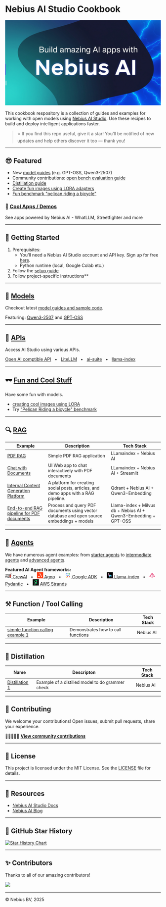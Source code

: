 # Nebius AI Studio Cookbook

<img src="images/banner-1.jpg">

This cookbook respository is a collection of guides and examples for working with open models using [Nebius AI Studio](https://studio.nebius.com/). Use these recipes to build and deploy intelligent applications faster.


> ⭐ If you find this repo useful, give it a star! You’ll be notified of new updates and help others discover it too — thank you!

---

## 😎 Featured

- New [model guides](models/README.md) (e.g. GPT-OSS, Qwen3-2507)
- Community contributions: [open bench evaluation guide](community/openbench-evaluation-guide/)
- [Distillation guide](distillation/distillation-1/)
- [Create fun images using LORA adapters](lora/lora-1/README.md)
- [Fun benchmark "pelican riding a bicycle"](fun/pelican-riding-bicycle/)

### 💪 [Cool Apps / Demos](apps/README.md)

See apps powered by Nebius AI - WhatLLM, Streetfighter and more


---

## 🚀 Getting Started

1. Prerequisites:
   - You’ll need a Nebius AI Studio account and API key. Sign up for free [here](https://studio.nebius.com/).
   - Python runtime (local, Google Colab etc.)
2. Follow the [setup guide](setup-dev-env.md)
3. Follow project-specific instructions**

---

## 🎁 [Models](models/)

Checkout latest [model guides and sample code](models/).

Featuring: [Qwen3-2507](models/qwen3-2507.md) and [GPT-OSS](models/gpt-oss.md)

---

## 📘 [APIs](api/)

Access AI Studio using various APIs.

[Open AI comptible API](api/api_native.ipynb)
&nbsp;  • &nbsp;  [LiteLLM](api/api_litellm.ipynb)
&nbsp;  • &nbsp;  [ai-suite](api/api_aisuite.ipynb)
&nbsp;  • &nbsp;  [llama-index](api/api_llamaindex.ipynb)

---

## 🕶️ [Fun and Cool Stuff](fun/)

Have some fun with models.  
- [creating cool images using LORA](lora/lora-1/README.md)
- Try ["Pelican Riding a bicycle" benchmark](fun/pelican-riding-bicycle/)

---

<!-- ## Embeddings -->


## 🔍 [RAG](rag/)

| Example                             | Description                                         | Tech Stack                         |
|-------------------------------------|-----------------------------------------------------|------------------------------------|
| [PDF RAG](rag/rag-pdf-llama-index/) | Simple PDF RAG application                          | LLamaindex + Nebius AI     |
| [Chat with Documents](rag/chat-with-pdf)  | UI Web app to chat interactively with PDF documents | LLamaindex + Nebius AI + Streamlit |
| [Internal Content Generation Platform](rag/content-gen-pipeline-qdrant/)  | A platform for creating social posts, articles, and demo apps with a RAG pipeline. | Qdrant + Nebius AI + Qwen3-Embedding |
| [End-to-end RAG pipeline for PDF documents](rag/rag-milvus-1/)  | Process and query PDF documents using vector database and open source embeddings + models | Llama-index + Milvus db + Nebius AI + Qwen3-Embedding + GPT-OSS |


---

## 🎠 [Agents](agents/)

We have numerous  agent examples: from [starter agents](agents/README.md#-starter-agents) to [intermediate agents](agents/README.md#intermediate-agents) and [advanced agents](agents/README.md#advanced-agents).

**Featured AI Agent frameworks:**  
[<img src="images/crewai-icon.svg" width="20" height="20"> CrewAI](agents/README.md#crewai)
&nbsp;  • &nbsp; [<img src="images/agno-icon.png" width="20" height="20"> Agno](agents/README.md#agno)
&nbsp;  • &nbsp; [<img src="images/google-adk-icon.png" width="20" height="20"> Google ADK](agents/README.md#google-adk-agent-development-kit)
&nbsp;  • &nbsp; [<img src="images/llama-index-icon.jpeg" width="20" height="20"> Llama-index](agents/README.md#llama-index)
&nbsp;  • &nbsp; [<img src="images/pydantic-icon.png" width="20" height="20"> Pydantic](agents/README.md#pydantic-ai)
&nbsp;  • &nbsp; [<img src="images/aws-strands-agent-icon.png" width="20" height="20"> AWS Strands](agents/README.md#strands-agent)

---

## ⚒️ Function / Tool Calling

| Example                             | Description                                         | Tech Stack                         |
|-------------------------------------|-----------------------------------------------------|------------------------------------|
| [simple function calling example 1](tool-calling/function_calling_1.ipynb) | Demonstrates how to call functions                          | Nebius AI     |

---

<!-- ## Vision Modes


## Observability

## MCP

## Finetuning -->

## 🫗 Distillation

| Name | Descripton                                          | Tech Stack           |
|-----------|-----------------------------------------------|-----------------------|
| [Distillation 1](distillation/distillation-1/)  | Example of a distilled model to do grammer check   | Nebius AI | 

<!-- ## LORA -->

---

## 🤝 Contributing

We welcome your contributions!  Open issues, submit pull requests, share your experience.

🧑🏻‍🤝‍🧑🏼 **[View community contributions](community/README.md)**

---


## 📜 License

This project is licensed under the MIT License. See the [LICENSE](LICENSE) file for details.

---

## 📔 Resources

- [Nebius AI Studio Docs](https://docs.nebius.com/studio)
- [Nebius AI Blog](https://nebius.com/blog)

---

## 🌟 GitHub Star History

[![Star History Chart](https://api.star-history.com/svg?repos=nebius/ai-studio-cookbook&type=Date)](https://www.star-history.com/#nebius/ai-studio-cookbook&Date)

---

## ✨ Contributors

Thanks to all of our amazing contributors!

<a href="https://github.com/nebius/ai-studio-cookbook/graphs/contributors">
  <img src="https://contrib.rocks/image?repo=nebius/ai-studio-cookbook" />
</a>

---
© Nebius BV, 2025

